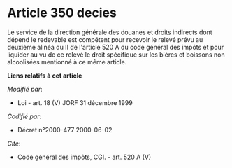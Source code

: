 # Article 350 decies

Le service de la direction générale des douanes et droits indirects dont dépend le redevable est compétent pour recevoir le
relevé prévu au deuxième alinéa du II de l'article 520 A du code général des impôts et pour liquider au vu de ce relevé le
droit spécifique sur les bières et boissons non alcoolisées mentionné à ce même article.

**Liens relatifs à cet article**

_Modifié par_:

  - Loi - art. 18 (V) JORF 31 décembre 1999

_Codifié par_:

  - Décret n°2000-477 2000-06-02

_Cite_:

  - Code général des impôts, CGI. - art. 520 A (V)
